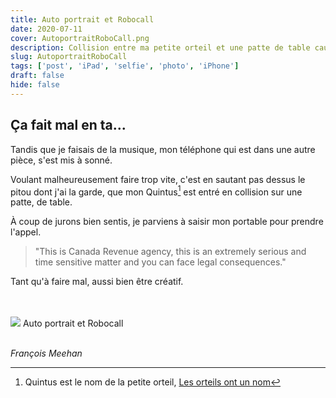```yaml
---
title: Auto portrait et Robocall
date: 2020-07-11
cover: AutoportraitRoboCall.png
description: Collision entre ma petite orteil et une patte de table causé par un robocall
slug: AutoportraitRoboCall
tags: ['post', 'iPad', 'selfie', 'photo', 'iPhone']
draft: false
hide: false
---
```


## Ça fait mal en ta...

Tandis que je faisais de la musique, mon téléphone qui est dans une autre pièce, s'est mis à sonné.

Voulant malheureusement faire trop vite, c'est en sautant pas dessus le pitou dont j'ai la garde, que mon Quintus[^1] est entré en collision sur une patte, de table.

À coup de jurons bien sentis, je parviens à saisir mon portable pour prendre l'appel.

> "This is Canada Revenue agency, this is an extremely serious and time sensitive matter and you can face legal consequences."

Tant qu'à faire mal, aussi bien être créatif.

<br/>
<br/>

<Flex>
  <Card width={[ 256, 320 ]} mx='auto'>
    <Image src='AutoportraitRoboCall.png'/>
    <Text>
      Auto portrait et Robocall
    </Text>
  </Card>
</Flex>

<br/>
<br/>


*François Meehan*

[^1]: Quintus est le nom de la petite orteil, [Les orteils ont un nom](https://jeretiens.net/quel-est-le-nom-des-orteils/)

